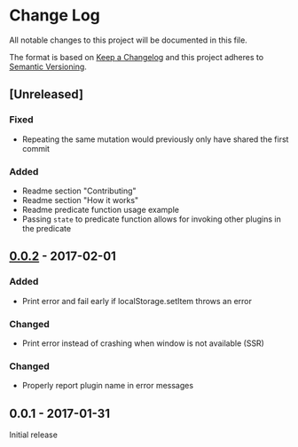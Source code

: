 # Change Log
All notable changes to this project will be documented in this file.

The format is based on [Keep a Changelog](http://keepachangelog.com/)
and this project adheres to [Semantic Versioning](http://semver.org/).

## [Unreleased]
### Fixed
- Repeating the same mutation would previously only have shared the first commit

### Added
- Readme section "Contributing"
- Readme section "How it works"
- Readme predicate function usage example
- Passing `state` to predicate function allows for invoking other plugins in the predicate

## [0.0.2] - 2017-02-01
### Added
- Print error and fail early if localStorage.setItem throws an error

### Changed
- Print error instead of crashing when window is not available (SSR)

### Changed
- Properly report plugin name in error messages

## 0.0.1 - 2017-01-31
Initial release

[0.0.2]: https://github.com/xanf/vuex-shared-mutations/compare/v0.0.1...v0.0.2
